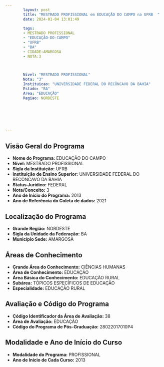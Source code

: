 ```yaml
---
        layout: post
        title: "MESTRADO PROFISSIONAL em EDUCAÇÃO DO CAMPO na UFRB  "
        date: 2024-01-04 13:01:49
     
        tags:
        - MESTRADO PROFISSIONAL
        - "EDUCAÇÃO-DO-CAMPO"
        - "UFRB"
        - "BA"
        - CIDADE:AMARGOSA
        - NOTA:3
        
       

        Nivel: "MESTRADO PROFISSIONAL"
        Nota: "3"
        Instituicao: "UNIVERSIDADE FEDERAL DO RECÔNCAVO DA BAHIA"
        Estado: "BA"
        Area: "EDUCAÇÃO"
        Regiao: NORDESTE
        
        
        
        
        
        
---
```

## Visão Geral do Programa
- **Nome do Programa:** EDUCAÇÃO DO CAMPO
- **Nível:** MESTRADO PROFISSIONAL
- **Sigla da Instituição:** UFRB
- **Instituição de Ensino Superior:** UNIVERSIDADE FEDERAL DO RECÔNCAVO DA BAHIA
- **Status Jurídico:** FEDERAL
- **Nota/Conceito:** 3
- **Ano de Início do Programa:** 2013
- **Ano de Referência do Coleta de dados:** 2021

## Localização do Programa
- **Grande Região:** NORDESTE
- **Sigla da Unidade da Federação:** BA
- **Município Sede:** AMARGOSA

## Áreas de Conhecimento
- **Grande Área do Conhecimento:** CIÊNCIAS HUMANAS
- **Área de Conhecimento:** EDUCAÇÃO
- **Área Básica do Conhecimento:** EDUCAÇÃO RURAL
- **Subárea:** TÓPICOS ESPECÍFICOS DE EDUCAÇÃO
- **Especialidade:** EDUCAÇÃO RURAL

## Avaliação e Código do Programa
- **Código Identificador da Área de Avaliação:** 38
- **Área de Avaliação:** EDUCAÇÃO
- **Código do Programa de Pós-Graduação:** 28022017010P4


## Modalidade e Ano de Início do Curso
- **Modalidade do Programa:** PROFISSIONAL
- **Ano de Início de Cada Curso:** 2013
